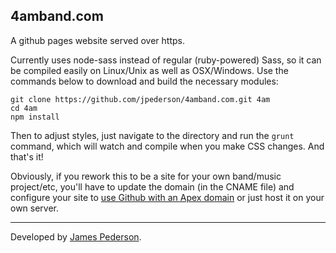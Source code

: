 ## 4amband.com

A github pages website served over https.

Currently uses node-sass instead of regular (ruby-powered) Sass, so it can be compiled easily on Linux/Unix as well as OSX/Windows. Use the commands below to download and build the necessary modules:

```
git clone https://github.com/jpederson/4amband.com.git 4am
cd 4am
npm install
```

Then to adjust styles, just navigate to the directory and run the `grunt` command, which will watch and compile when you make CSS changes. And that's it!

Obviously, if you rework this to be a site for your own band/music project/etc, you'll have to update the domain (in the CNAME file) and configure your site to [use Github with an Apex domain](https://docs.github.com/en/free-pro-team@latest/github/working-with-github-pages/managing-a-custom-domain-for-your-github-pages-site) or just host it on your own server.

*****
Developed by [James Pederson](https://jpederson.com).